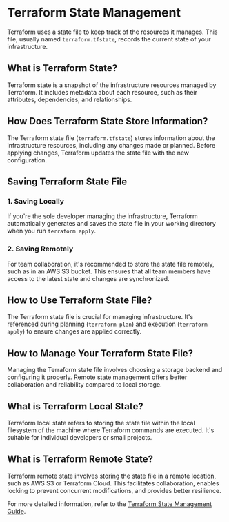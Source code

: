 # Terraform State Management

Terraform uses a state file to keep track of the resources it manages. This file, usually named `terraform.tfstate`, records the current state of your infrastructure.

## What is Terraform State?

Terraform state is a snapshot of the infrastructure resources managed by Terraform. It includes metadata about each resource, such as their attributes, dependencies, and relationships.

## How Does Terraform State Store Information?

The Terraform state file (`terraform.tfstate`) stores information about the infrastructure resources, including any changes made or planned. Before applying changes, Terraform updates the state file with the new configuration.

## Saving Terraform State File

### 1. Saving Locally

If you're the sole developer managing the infrastructure, Terraform automatically generates and saves the state file in your working directory when you run `terraform apply`.

### 2. Saving Remotely

For team collaboration, it's recommended to store the state file remotely, such as in an AWS S3 bucket. This ensures that all team members have access to the latest state and changes are synchronized.

## How to Use Terraform State File?

The Terraform state file is crucial for managing infrastructure. It's referenced during planning (`terraform plan`) and execution (`terraform apply`) to ensure changes are applied correctly.

## How to Manage Your Terraform State File?

Managing the Terraform state file involves choosing a storage backend and configuring it properly. Remote state management offers better collaboration and reliability compared to local storage.

## What is Terraform Local State?

Terraform local state refers to storing the state file within the local filesystem of the machine where Terraform commands are executed. It's suitable for individual developers or small projects.

## What is Terraform Remote State?

Terraform remote state involves storing the state file in a remote location, such as AWS S3 or Terraform Cloud. This facilitates collaboration, enables locking to prevent concurrent modifications, and provides better resilience.

For more detailed information, refer to the [Terraform State Management Guide](https://jhooq.com/terraform-manage-state/).
